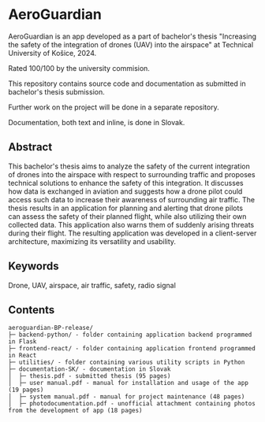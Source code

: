 # AeroGuardian

AeroGuardian is an app developed as a part of bachelor's thesis "Increasing the safety of the integration of drones (UAV) into the airspace" at Technical University of Košice, 2024.

Rated 100/100 by the university commision.

This repository contains source code and documentation as submitted in bachelor's thesis submission.

Further work on the project will be done in a separate repository.

Documentation, both text and inline, is done in Slovak.


## Abstract

This bachelor's thesis aims to analyze the safety of the current integration of drones into the airspace with respect to surrounding traffic and proposes technical solutions to enhance the safety of this integration. It discusses how data is exchanged in aviation and suggests how a drone pilot could access such data to increase their awareness of surrounding air traffic. The thesis results in an application for planning and alerting that drone pilots can assess the safety of their planned flight, while also utilizing their own collected data. This application also warns them of suddenly arising threats during their flight. The resulting application was developed in a client-server architecture, maximizing its versatility and usability.


## Keywords

Drone, UAV, airspace, air traffic, safety, radio signal


## Contents

```
aeroguardian-BP-release/
├─ backend-python/ - folder containing application backend programmed in Flask
├─ frontend-react/ - folder containing application frontend programmed in React
├─ utilities/ - folder containing various utility scripts in Python
├─ documentation-SK/ - documentation in Slovak
│  ├─ thesis.pdf - submitted thesis (95 pages)
│  ├─ user manual.pdf - manual for installation and usage of the app (19 pages)
│  ├─ system manual.pdf - manual for project maintenance (48 pages)
│  ├─ photodocumentation.pdf - unofficial attachment containing photos from the development of app (18 pages) 
```